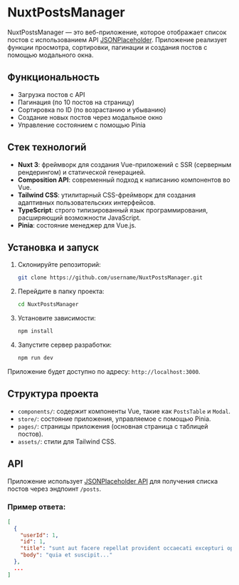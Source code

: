 # NuxtPostsManager

NuxtPostsManager — это веб-приложение, которое отображает список постов с использованием API [JSONPlaceholder](https://jsonplaceholder.typicode.com/). Приложение реализует функции просмотра, сортировки, пагинации и создания постов с помощью модального окна.

## Функциональность

- Загрузка постов с API
- Пагинация (по 10 постов на страницу)
- Сортировка по ID (по возрастанию и убыванию)
- Создание новых постов через модальное окно
- Управление состоянием с помощью Pinia

## Стек технологий

- **Nuxt 3**: фреймворк для создания Vue-приложений с SSR (серверным рендерингом) и статической генерацией.
- **Composition API**: современный подход к написанию компонентов во Vue.
- **Tailwind CSS**: утилитарный CSS-фреймворк для создания адаптивных пользовательских интерфейсов.
- **TypeScript**: строго типизированный язык программирования, расширяющий возможности JavaScript.
- **Pinia**: состояние менеджер для Vue.js.

## Установка и запуск

1.  Склонируйте репозиторий:

    ```bash
    git clone https://github.com/username/NuxtPostsManager.git
    ```

2.  Перейдите в папку проекта:

    ```bash
    cd NuxtPostsManager
    ```

3.  Установите зависимости:

    ```bash
    npm install
    ```

4.  Запустите сервер разработки:
    ```bash
    npm run dev
    ```

Приложение будет доступно по адресу: `http://localhost:3000`.

## Структура проекта

- `components/`: содержит компоненты Vue, такие как `PostsTable` и `Modal`.
- `store/`: состояние приложения, управляемое с помощью Pinia.
- `pages/`: страницы приложения (основная страница с таблицей постов).
- `assets/`: стили для Tailwind CSS.

## API

Приложение использует [JSONPlaceholder API](https://jsonplaceholder.typicode.com/) для получения списка постов через эндпоинт `/posts`.

### Пример ответа:

```json
[
  {
    "userId": 1,
    "id": 1,
    "title": "sunt aut facere repellat provident occaecati excepturi optio reprehenderit",
    "body": "quia et suscipit..."
  },
  ...
]
```
